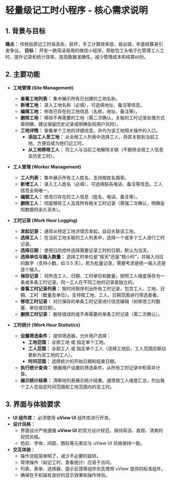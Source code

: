 # 轻量级记工时小程序 - 核心需求说明

## 1. 背景与目标

**痛点：** 传统纸质记工时易丢失、损坏，手工计算效率低、易出错，年底结算易引发争议。
**目标：** 开发一款简洁易用的微信小程序，帮助包工头电子化管理工人工时，提升记录和统计效率，提高数据准确性，减少管理成本和结算纠纷。

## 2. 主要功能

- **工地管理 (Site Management)**

  - **查看工地列表：** 集中展示所有已创建的工地名称。
  - **新增工地：** 录入工地名称（必填），可选填地址、备注等信息。
  - **编辑工地：** 修改已存在的工地信息（名称、地址、备注等）。
  - **删除工地：** 移除不再需要的工地（需二次确认，关联的工时记录处理方式需明确，建议保留历史记录或明确告知用户风险）。
  - **工地详情：** 查看单个工地的详细信息，并作为该工地相关操作的入口。
    - **添加工人至工地：** 从全局工人列表中选择工人，将其关联到当前工地，方便后续为他们记工时。
    - **从工地移除工人：** 将工人与当前工地解除关联（不删除全局工人信息及历史工时）。

- **工人管理 (Worker Management)**

  - **工人列表：** 集中展示所有工人姓名，支持按姓名搜索。
  - **新增工人：** 录入工人姓名（必填），可选填联系电话、备注等信息。工人信息全局唯一。
  - **编辑工人：** 修改已存在的工人信息（姓名、电话、备注等）。
  - **删除工人：** 彻底移除工人及其所有相关工时记录（需强二次确认，明确告知数据将永久丢失）。

- **工时记录 (Work Hour Logging)**

  - **发起记录：** 通常从特定工地详情页发起，自动关联该工地。
  - **选择工人：** 在当前工地关联的工人列表中，选择一个或多个工人进行工时记录。
  - **选择日期：** 使用日历控件选择需要记录工时的日期，默认为当天。
  - **选择单位与输入数量：** 选择工时单位是“按天”还是“按小时”，并输入对应的数字（支持小数，如 0.5 天）。若为批量记录，需要考虑是统一输入还是逐个输入。
  - **保存记录：** 将所选工人、日期、工时单位和数量，按照工人维度保存为一条或多条工时记录。同一工人在不同工地的记录是独立的。
  - **查看工时记录列表：** 按时间倒序列出所有工时记录，包含工人、工地、日期、工时（数量及单位）。支持按工地、工人、日期范围进行筛选查看。
  - **修改工时记录：** 对已保存的单条工时记录进行信息编辑（如修改工时数量、单位或日期）。
  - **删除工时记录：** 删除错误的或不再需要的单条工时记录（需二次确认）。

- **工时统计 (Work Hour Statistics)**
  - **设置筛选条件：** 提供筛选器，允许用户选择：
    - **工地范围：** 全部工地 或 指定单个工地。
    - **工人范围：** 全部工人 或 指定单个工人（选择工地后，工人范围应联动更新为该工地的工人）。
    - **时间范围：** 选择统计的开始日期和结束日期。
  - **执行统计查询：** 根据用户设置的筛选条件，从所有工时记录中检索并计算。
  - **展示统计结果：** 清晰地列表展示统计结果。通常按工人维度汇总，列出每个工人在指定时间范围和工地范围内的总工时。

## 3. 界面与体验要求

- **UI 组件库：** 必须使用 **uView UI** 组件库进行开发。
- **设计风格：**
  - 界面设计严格遵循 **uView UI** 的官方设计规范，保持简洁、直观、清爽的视觉风格。
  - 色彩、字体、间距、图标等元素应与 uView UI 风格保持一致。
- **交互体验：**
  - 操作流程简单明了，减少不必要的跳转。
  - 常用操作（如记工时、查看统计）应易于访问。
  - 列表、表单、选择器、提示反馈等组件优先使用 uView 提供的标准组件。
  - 确保在手机端有良好的显示效果和操作体验。
